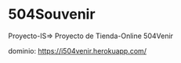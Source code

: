 # 504Souvenir 
Proyecto-IS=>
Proyecto de Tienda-Online 504Venir

dominio: https://i504venir.herokuapp.com/
